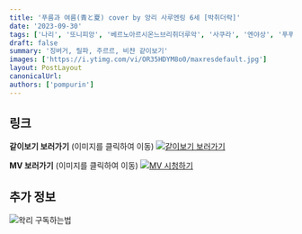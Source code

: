 ```yaml
---
title: '푸름과 여름(青と夏) cover by 앙리 사루엔링 6세 [박취더락]'
date: '2023-09-30'
tags: ['나리', '또니피앙', '베르노아르시온느브리취더루악', '사쿠라', '엔야상', '푸푸링']
draft: false
summary: '징버거, 릴파, 주르르, 비챤 같이보기'
images: ['https://i.ytimg.com/vi/OR35HDYM8o0/maxresdefault.jpg']
layout: PostLayout
canonicalUrl:
authors: ['pompurin']
---
```


## 링크

**같이보기 보러가기** (이미지를 클릭하여 이동)
[![같이보기 보러가기](../static/images/logo.png)](https://cafe.naver.com/steamindiegame/13137134)

**MV 보러가기** (이미지를 클릭하여 이동)
[![MV 시청하기](https://i.ytimg.com/vi/OR35HDYM8o0/maxresdefault.jpg)](https://youtu.be/OR35HDYM8o0?si=AMf8HT6s-7ozosg9)

## 추가 정보

![왁리 구독하는법](../static/images/sub.gif)
